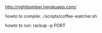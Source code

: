 http://rightbomber.herokuapp.com/


howto to compile:
  ./scripts/coffee-watcher.sh

howto to run:
  rackup -p PORT
   
